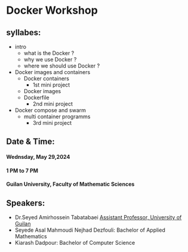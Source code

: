 # Docker Workshop
## syllabes: 
- intro
   - what is the Docker ?
   - why we use Docker ?
   - where we should use Docker ?
- Docker images and containers
   - Docker containers
      - 1st mini project
   - Docker images
   - Dockerfile
      - 2nd mini project
- Docker compose and swarm
  - multi container programms 
     - 3rd mini project
## Date & Time:
#### Wednsday,  May  29,2024
#### 1 PM to 7 PM
#### Guilan University, Faculty of Mathematic Sciences

## Speakers:
- Dr.Seyed Amirhossein Tabatabaei [Assistant Professor, University of Guilan](https://scholar.google.com/citations?hl=en&user=HEBT11YAAAAJ)
- Seyede Asal Mahmoudi Nejhad Dezfouli: Bachelor of Applied Mathematics
- Kiarash Dadpour: Bachelor of Computer Science

